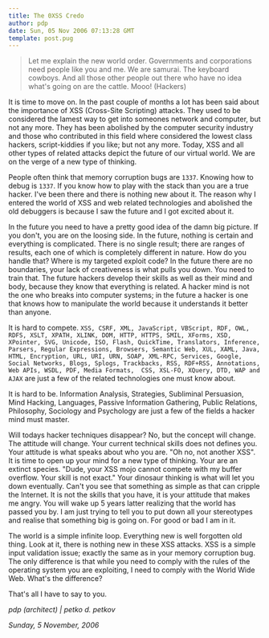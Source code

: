 ```yaml
---
title: The 0XSS Credo
author: pdp
date: Sun, 05 Nov 2006 07:13:28 GMT
template: post.pug
---
```


> Let me explain the new world order. Governments and corporations need people like you and me. We are samurai. The keyboard cowboys. And all those other people out there who have no idea what's going on are the cattle. Mooo! (Hackers)

It is time to move on. In the past couple of months a lot has been said about the importance of XSS (Cross-Site Scripting) attacks. They used to be considered the lamest way to get into someones network and computer, but not any more. They has been abolished by the computer security industry and those who contributed in this field where considered the lowest class hackers, script-kiddies if you like; but not any more. Today, XSS and all other types of related attacks depict the future of our virtual world. We are on the verge of a new type of thinking.

People often think that memory corruption bugs are `1337`. Knowing how to debug is `1337`. If you know how to play with the stack than you are a true hacker. I've been there and there is nothing new about it. The reason why I entered the world of XSS and web related technologies and abolished the old debuggers is because I saw the future and I got excited about it.

In the future you need to have a pretty good idea of the damn big picture. If you don't, you are on the loosing side. In the future, nothing is certain and everything is complicated. There is no single result; there are ranges of results, each one of which is completely different in nature. How do you handle that? Where is my targeted exploit code? In the future there are no boundaries, your lack of creativeness is what pulls you down. You need to train that. The future hackers develop their skills as well as their mind and body, because they know that everything is related. A hacker mind is not the one who breaks into computer systems; in the future a hacker is one that knows how to manipulate the world because it understands it better than anyone.

It is hard to compete. `XSS, CSRF, XML, JavaScript, VBScript, RDF, OWL, RDFS, XSLT, XPATH, XLINK, DOM, HTTP, HTTPS, SMIL, XForms, XSD, XPointer, SVG, Unicode, ISO, Flash, QuickTime, Translators, Inference, Parsers, Regular Expressions, Browsers, Semantic Web, XUL, XAML, Java, HTML, Encryption, URL, URI, URN, SOAP, XML-RPC, Services, Google, Social Networks, Blogs, Splogs, Trackbacks, RSS, RDF+RSS, Annotations, Web APIs, WSDL, PDF, Media Formats,  CSS, XSL-FO, XQuery, DTD, WAP and AJAX` are just a few of the related technologies one must know about.

It is hard to be. Information Analysis, Strategies, Subliminal Persuasion, Mind Hacking, Languages, Passive Information Gathering, Public Relations, Philosophy, Sociology and Psychology are just a few of the fields a hacker mind must master.

Will todays hacker techniques disappear? No, but the concept will change. The attitude will change. Your current technical skills does not defines you. Your attitude is what speaks about who you are. "Oh no, not another XSS". It is time to open up your mind for a new type of thinking. Your are an extinct species. "Dude, your XSS mojo cannot compete with my buffer overflow. Your skill is not exact." Your dinosaur thinking is what will let you down eventually. Can't you see that something as simple as that can cripple the Internet. It is not the skills that you have, it is your attitude that makes me angry. You will wake up 5 years latter realizing that the world has passed you by. I am just trying to tell you to put down all your stereotypes and realise that something big is going on. For good or bad I am in it.

The world is a simple infinite loop. Everything new is well forgotten old thing. Look at it, there is nothing new in these XSS attacks. XSS is a simple input validation issue; exactly the same as in your memory corruption bug. The only difference is that while you need to comply with the rules of the operating system you are exploiting, I need to comply with the World Wide Web. What's the difference?

That's all I have to say to you.

_pdp (architect) | petko d. petkov_

_Sunday, 5 November, 2006_
